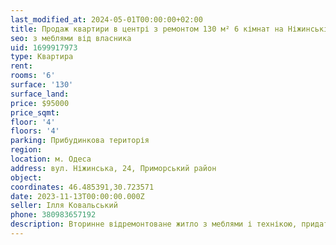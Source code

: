 ```yaml
---
last_modified_at: 2024-05-01T00:00:00+02:00
title: Продаж квартири в центрі з ремонтом 130 м² 6 кімнат на Ніжинській
seo: з меблями від власника
uid: 1699917973
type: Квартира
rent:
rooms: '6'
surface: '130'
surface_land:
price: $95000
price_sqmt:
floor: '4'
floors: '4'
parking: Прибудинкова територія
region:
location: м. Одеса
address: вул. Ніжинська, 24, Приморський район
object:
coordinates: 46.485391,30.723571
date: 2023-11-13T00:00:00.000Z
seller: Ілля Ковальський
phone: 380983657192
description: Вторинне відремонтоване житло з меблями і технікою, придатне і готове для проживання
---
```

